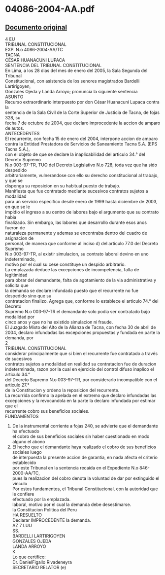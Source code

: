 
04086-2004-AA.pdf
=================
  
[Documento original](https://tc.gob.pe/jurisprudencia/2005/04086-2004-AA.pdf)  
---  
4 EU  
TRIBUNAL CONSTITUCIONAL  
EXP. N.o 4086-2004-AA/TC  
TACNA  
CÉSAR HUANACUNI LUPACA  
SENTENCIA DEL TRIBUNAL CONSTITUCIONAL  
En Lima, a los 28 dias del mes de enero del 2005, la Sala Segunda del Tribunal  
Constitucional, con asistencia de los senores magistrados Bardelli Lartirigoyen,  
Gonzales Ojeda y Landa Arroyo; pronuncia la siguiente sentencia  
ASUNTO  
Recurso extraordinario interpuesto por don César Huanacuni Lupaca contra la  
sentencia de la Sala Civil de la Corte Superior de Justicia de Tacna, de fojas 328, su  
fecha 7 de octubre de 2004, que declaro improcedente la accion de amparo de autos.  
ANTECEDENTES  
El recurrente, con fecha 15 de enero del 2004, interpone accion de amparo  
contra la Entidad Prestadora de Servicios de Saneamiento Tacna S.A. (EPS Tacna S.A.),  
con el objeto de que se declare la inaplicabilidad del articulo 34.° del Decreto Supremo  
N.o 003-97-TR, TUO del Decreto Legislativo N.o 728, toda vez que ha sido despedido  
arbitrariamente, vulnerandose con ello su derecho constitucional al trabajo, y que se  
disponga su reposicion en su habitual puesto de trabajo.  
Manifiesta que fue contratado mediante sucesivos contratos sujetos a modalidad  
para un servicio especifico desde enero de 1999 hasta diciembre de 2003, en que se le  
impidio el ingreso a su centro de labores bajo el argumento que su contrato habia  
finalizado. Sin embargo, las labores que desarrollo durante esos anos fueron de  
naturaleza permanente y ademas se encontraba dentro del cuadro de asignacion de  
personal, de manera que conforme al inciso d) del articulo 77.0 del Decreto Supremo  
N.o 003-97-TR, al existir simulacion, su contrato laboral devino en uno indeterminado,  
motivo por el cual su cese constituye un despido arbitrario.  
La emplazada deduce las excepciones de incompetencia, falta de legitimidad  
para obrar del demandante, falta de agotamiento de la via administrativa y solicita que  
la demanda se declare infundada puesto que el recurrente no fue despedido sino que su  
contratacion finalizo. Agrega que, conforme lo establece el articulo 74.° del Decreto  
Supremo N.o 003-97-TR el demandante solo podia ser contratado bajo modalidad por  
cinco anos y que no ha existido simulacion ni fraude.  
El Juzgado Mixto del Alto de la Alianza de Tacna, con fecha 30 de abril de  
2004, declaro infundadas las excepciones propuestas y fundada en parte la demanda, por  
2  
TRIBUNAL CONSTITUCIONAL  
considerar principalmente que si bien el recurrente fue contratado a través de sucesivos  
contratos sujetos a modalidad en realidad su contratacion fue de duracion  
indeterminada, razon por la cual en ejercicio del control difuso inaplico el articulo 34.°  
del Decreto Supremo N.o 003-97-TR, por considerarlo incompatible con el articulo 27.°  
de la Constitucion y ordeno la reposicion del recurrente.  
La recurrida confirmo la apelada en el extremo que declaro infundadas las  
excepciones y la revocandola en la parte la declaro infundada por estimar que el  
recurrente cobro sus beneficios sociales.  
FUNDAMENTOS  
1. De la instrumental corriente a fojas 240, se advierte que el demandante ha efectuado  
el cobro de sus beneficios sociales sin haber cuestionado en modo alguno el abono  
2. El hecho que el demandante haya realizado el cobro de sus beneficios sociales luego  
de interpuesta la presente accion de garantia, en nada afecta el criterio establecido  
por este Tribunal en la sentencia recaida en el Expediente N.o 846-2000-AA/TC,  
pues la realizacion del cobro denota la voluntad de dar por extinguido el vinculo  
Por estos fundamentos, el Tribunal Constitucional, con la autoridad que le confiere  
efectuado por la emplazada.  
laboral, motivo por el cual la demanda debe desestimarse.  
la Constitucion Politica del Peru  
HA RESUELTO  
Declarar IMPROCEDENTE la demanda.  
AZ 7 LUU  
SS.  
BARDELLI LARTIRIGOYEN  
GONZALES OJEDA  
LANDA ARROYO  
K  
Lo que certifico:  
Dr. DanielFigallo Rivadeneyra  
SECRETARIO RELATOR (e)